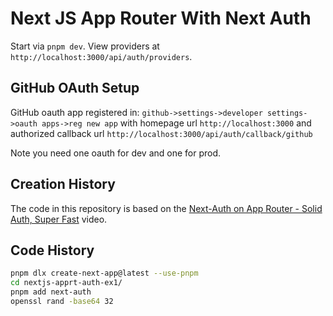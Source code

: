 # Next JS App Router With Next Auth

Start via `pnpm dev`.
View providers at `http://localhost:3000/api/auth/providers`.

## GitHub OAuth Setup

GitHub oauth app registered in:
`github->settings->developer settings->oauth apps->reg new app`
with homepage url
`http://localhost:3000`
and authorized callback url
`http://localhost:3000/api/auth/callback/github`

Note you need one oauth for dev and one for prod.

## Creation History

The code in this repository is based on the
[Next-Auth on App Router - Solid Auth, Super Fast](https://youtu.be/md65iBX5Gxg?si=adoVTbHdN290OkRK)
video.

## Code History

```bash
pnpm dlx create-next-app@latest --use-pnpm
cd nextjs-apprt-auth-ex1/
pnpm add next-auth
openssl rand -base64 32
```
